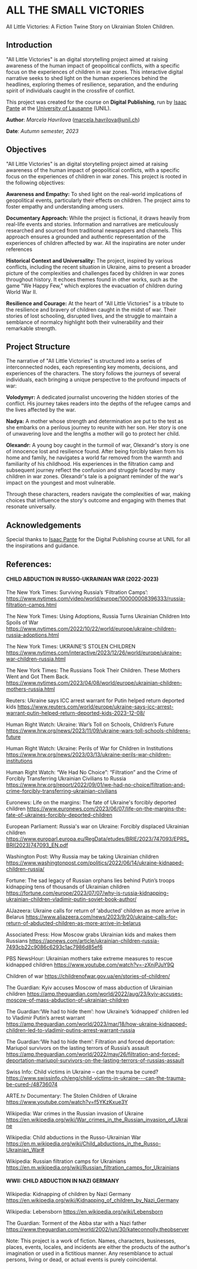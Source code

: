 # ALL THE SMALL VICTORIES



All Little Victories: A Fiction Twine Story on Ukrainian Stolen Children. 



## Introduction 

"All Little Victories" is an digital storytelling project aimed at raising awareness of the human impact of geopolitical conflicts, with a specific focus on the experiences of children in war zones. This interactive digital narrative seeks to shed light on the human experiences behind the headlines, exploring themes of resilience, separation, and the enduring spirit of individuals caught in the crossfire of conflict.

This project was created for the course on **Digital Publishing**, run by [Isaac Pante](https://github.com/ipante) at the [University of Lausanne](https://www.unil.ch/) (UNIL).

**Author**: _Marcela Havrilova_ (<marcela.havrilova@unil.ch>)

**Date**: _Autumn semester, 2023_

## Objectives

"All Little Victories" is an digital storytelling project aimed at raising awareness of the human impact of geopolitical conflicts, with a specific focus on the experiences of children in war zones. This project is rooted in the following objectives:

**Awareness and Empathy:** To shed light on the real-world implications of geopolitical events, particularly their effects on children. The project aims to foster empathy and understanding among users.

**Documentary Approach:** While the project is fictional, it draws heavily from real-life events and stories. Information and narratives are meticulously researched and sourced from traditional newspapers and channels. This approach ensures a grounded and authentic representation of the experiences of children affected by war. All the inspiratins are noter under references

**Historical Context and Universality:** The project, inspired by various conflicts, including the recent situation in Ukraine, aims to present a broader picture of the complexities and challenges faced by children in war zones throughout history. It echoes themes found in other works, such as the game "We Happy Few," which explores the evacuation of children during World War II.

**Resilience and Courage:** At the heart of "All Little Victories" is a tribute to the resilience and bravery of children caught in the midst of war. Their stories of lost schooling, disrupted lives, and the struggle to maintain a semblance of normalcy highlight both their vulnerability and their remarkable strength.

## Project Structure

The narrative of "All Little Victories" is structured into a series of interconnected nodes, each representing key moments, decisions, and experiences of the characters. The story follows the journeys of several individuals, each bringing a unique perspective to the profound impacts of war:

**Volodymyr:** A dedicated journalist uncovering the hidden stories of the conflict. His journey takes readers into the depths of the refugee camps and the lives affected by the war.

**Nadya:** A mother whose strength and determination are put to the test as she embarks on a perilous journey to reunite with her son. Her story is one of unwavering love and the lengths a mother will go to protect her child.

**Olexandr:** A young boy caught in the turmoil of war, Olexandr's story is one of innocence lost and resilience found. After being forcibly taken from his home and family, he navigates a world far removed from the warmth and familiarity of his childhood. His experiences in the filtration camp and subsequent journey reflect the confusion and struggle faced by many children in war zones. Olexandr's tale is a poignant reminder of the war's impact on the youngest and most vulnerable.

Through these characters, readers navigate the complexities of war, making choices that influence the story's outcome and engaging with themes that resonate universally.


## Acknowledgements

Special thanks to [Isaac Pante](https://github.com/ipante) for the Digital Publishing course at UNIL for all the inspirations and guidance. 


## References:

#### CHILD ABDUCTION IN RUSSO-UKRAINIAN WAR (2022-2023)

The New York Times: Surviving Russia’s ‘Filtration Camps’: <br>
https://www.nytimes.com/video/world/europe/100000008396333/russia-filtration-camps.html


The New York Times: Using Adoptions, Russia Turns Ukrainian Children Into Spoils of War <br>
https://www.nytimes.com/2022/10/22/world/europe/ukraine-children-russia-adoptions.html


The New York Times: UKRAINE’S STOLEN CHILDREN<br>
https://www.nytimes.com/interactive/2023/12/26/world/europe/ukraine-war-children-russia.html


The New York Times: The Russians Took Their Children. These Mothers Went and Got Them Back.
https://www.nytimes.com/2023/04/08/world/europe/ukrainian-children-mothers-russia.html


Reuters: Ukraine says ICC arrest warrant for Putin helped return deported kids
https://www.reuters.com/world/europe/ukraine-says-icc-arrest-warrant-putin-helped-return-deported-kids-2023-12-08/


Human Right Watch: Ukraine: War’s Toll on Schools, Children’s Future 
https://www.hrw.org/news/2023/11/09/ukraine-wars-toll-schools-childrens-future


Human Right Watch: Ukraine: Perils of War for Children in Institutions
https://www.hrw.org/news/2023/03/13/ukraine-perils-war-children-institutions


Human Right Watch: “We Had No Choice”: “Filtration” and the Crime of Forcibly Transferring Ukrainian Civilians to Russia
https://www.hrw.org/report/2022/09/01/we-had-no-choice/filtration-and-crime-forcibly-transferring-ukrainian-civilians


Euronews: Life on the margins: The fate of Ukraine's forcibly deported children
https://www.euronews.com/2023/06/07/life-on-the-margins-the-fate-of-ukraines-forcibly-deported-children


European Parliament: Russia's war on Ukraine: Forcibly displaced Ukrainian children
https://www.europarl.europa.eu/RegData/etudes/BRIE/2023/747093/EPRS_BRI(2023)747093_EN.pdf


Washington Post: Why Russia may be taking Ukrainian children
https://www.washingtonpost.com/politics/2022/06/14/ukraine-kidnaped-children-russia/


Fortune: The sad legacy of Russian orphans lies behind Putin’s troops kidnapping tens of thousands of Ukrainian children
https://fortune.com/europe/2023/07/07/why-is-russia-kidnapping-ukrainian-children-vladimir-putin-soviet-book-author/


AlJazeera: Ukraine calls for return of ‘abducted’ children as more arrive in Belarus
https://www.aljazeera.com/news/2023/9/20/ukraine-calls-for-return-of-abducted-children-as-more-arrive-in-belarus 

Associated Press: How Moscow grabs Ukrainian kids and makes them Russians
https://apnews.com/article/ukrainian-children-russia-7493cb22c9086c6293c1ac7986d85ef6


PBS NewsHour: Ukrainian mothers take extreme measures to rescue kidnapped children
https://www.youtube.com/watch?v=-zXnjPJuY9Q


Children of war
https://childrenofwar.gov.ua/en/stories-of-children/


The Guardian: Kyiv accuses Moscow of mass abduction of Ukrainian children 
https://amp.theguardian.com/world/2022/aug/23/kyiv-accuses-moscow-of-mass-abduction-of-ukrainian-children



The Guardian:‘We had to hide them’: how Ukraine’s ‘kidnapped’ children led to Vladimir Putin’s arrest warrant
https://amp.theguardian.com/world/2023/mar/18/how-ukraine-kidnapped-children-led-to-vladimir-putins-arrest-warrant-russia


The Guardian:‘We had to hide them’: Filtration and forced deportation: Mariupol survivors on the lasting terrors of Russia’s assault
https://amp.theguardian.com/world/2022/may/26/filtration-and-forced-deportation-mariupol-survivors-on-the-lasting-terrors-of-russias-assault


Swiss Info: Child victims in Ukraine – can the trauma be cured?
https://www.swissinfo.ch/eng/child-victims-in-ukraine---can-the-trauma-be-cured-/48736074


ARTE.tv Documentary: The Stolen Children of Ukraine
https://www.youtube.com/watch?v=f5YKzKxue3Y

Wikipedia: War crimes in the Russian invasion of Ukraine
https://en.wikipedia.org/wiki/War_crimes_in_the_Russian_invasion_of_Ukraine


Wikipedia: Child abductions in the Russo-Ukrainian War
https://en.m.wikipedia.org/wiki/Child_abductions_in_the_Russo-Ukrainian_War#


Wikipedia: Russian filtration camps for Ukrainians
https://en.m.wikipedia.org/wiki/Russian_filtration_camps_for_Ukrainians


#### WWII: CHILD ABDUCTION IN NAZI GERMANY

Wikipedia: Kidnapping of children by Nazi Germany
https://en.wikipedia.org/wiki/Kidnapping_of_children_by_Nazi_Germany


Wikipedia: Lebensborn 
https://en.wikipedia.org/wiki/Lebensborn


The Guardian: Torment of the Abba star with a Nazi father
https://www.theguardian.com/world/2002/jun/30/kateconnolly.theobserver

Note:
This project is a work of fiction. Names, characters, businesses, places, events, locales, and incidents are either the products of the author's imagination or used in a fictitious manner. Any resemblance to actual persons, living or dead, or actual events is purely coincidental.